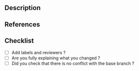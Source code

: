 <!--
    Create PR with title like "[(subject)] (description)".
-->
## Description
<!-- Write the reason why PR is occurred and what contents are adjusted. -->

## References
<!-- Write related PRs or references' links. -->

## Checklist
<!-- 
    Mark x instead of whitespace.
    ex:
    - [x] ~~
    - [ ] ~~
-->
- [ ] Add labels and reviewers ?
- [ ] Are you fully explaining what you changed ?
- [ ] Did you check that there is no conflict with the base branch ?